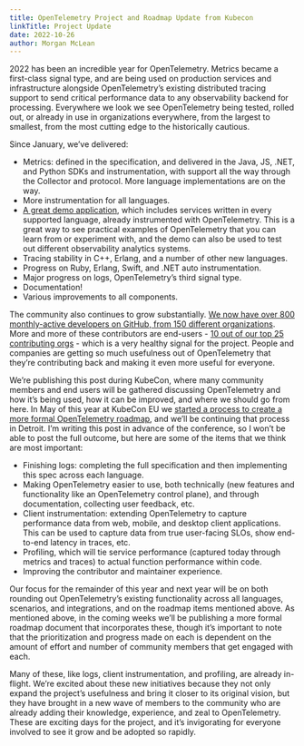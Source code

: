 ```yaml
---
title: OpenTelemetry Project and Roadmap Update from Kubecon
linkTitle: Project Update
date: 2022-10-26
author: Morgan McLean
---
```


2022 has been an incredible year for OpenTelemetry. Metrics became a first-class
signal type, and are being used on production services and infrastructure
alongside OpenTelemetry’s existing distributed tracing support to send critical
performance data to any observability backend for processing. Everywhere we look
we see OpenTelemetry being tested, rolled out, or already in use in
organizations everywhere, from the largest to smallest, from the most cutting
edge to the historically cautious.

Since January, we’ve delivered:

- Metrics: defined in the specification, and delivered in the Java, JS, .NET,
  and Python SDKs and instrumentation, with support all the way through the
  Collector and protocol. More language implementations are on the way.
- More instrumentation for all languages.
- [A great demo application](../announcing-opentelemetry-demo-release), which
  includes services written in every supported language, already instrumented
  with OpenTelemetry. This is a great way to see practical examples of
  OpenTelemetry that you can learn from or experiment with, and the demo can
  also be used to test out different observability analytics systems.
- Tracing stability in C++, Erlang, and a number of other new languages.
- Progress on Ruby, Erlang, Swift, and .NET auto instrumentation.
- Major progress on logs, OpenTelemetry’s third signal type.
- Documentation!
- Various improvements to all components.

The community also continues to grow substantially.
[We now have over 800 monthly-active developers on GitHub, from 150 different organizations](https://opentelemetry.devstats.cncf.io/d/7/companies-contributing-in-repository-groups?orgId=1&from=now-4y&to=now).
More and more of these contributors are end-users -
[10 out of our top 25 contributing orgs](https://opentelemetry.devstats.cncf.io/d/5/companies-table?orgId=1) -
which is a very healthy signal for the project. People and companies are getting
so much usefulness out of OpenTelemetry that they’re contributing back and
making it even more useful for everyone.

We’re publishing this post during KubeCon, where many community members and end
users will be gathered discussing OpenTelemetry and how it’s being used, how it
can be improved, and where we should go from here. In May of this year at
KubeCon EU we
[started a process to create a more formal OpenTelemetry roadmap](https://docs.google.com/document/d/1jt47KPwgDG_-4kR4J5GtFSCEhQO3CHgUdAwpCKTQHO8/edit#),
and we’ll be continuing that process in Detroit. I’m writing this post in
advance of the conference, so I won’t be able to post the full outcome, but here
are some of the items that we think are most important:

- Finishing logs: completing the full specification and then implementing this
  spec across each language.
- Making OpenTelemetry easier to use, both technically (new features and
  functionality like an OpenTelemetry control plane), and through documentation,
  collecting user feedback, etc.
- Client instrumentation: extending OpenTelemetry to capture performance data
  from web, mobile, and desktop client applications. This can be used to capture
  data from true user-facing SLOs, show end-to-end latency in traces, etc.
- Profiling, which will tie service performance (captured today through metrics
  and traces) to actual function performance within code.
- Improving the contributor and maintainer experience.

Our focus for the remainder of this year and next year will be on both rounding
out OpenTelemetry’s existing functionality across all languages, scenarios, and
integrations, and on the roadmap items mentioned above. As mentioned above, in
the coming weeks we’ll be publishing a more formal roadmap document that
incorporates these, though it’s important to note that the prioritization and
progress made on each is dependent on the amount of effort and number of
community members that get engaged with each.

Many of these, like logs, client instrumentation, and profiling, are already
in-flight. We’re excited about these new initiatives because they not only
expand the project’s usefulness and bring it closer to its original vision, but
they have brought in a new wave of members to the community who are already
adding their knowledge, experience, and zeal to OpenTelemetry. These are
exciting days for the project, and it’s invigorating for everyone involved to
see it grow and be adopted so rapidly.
